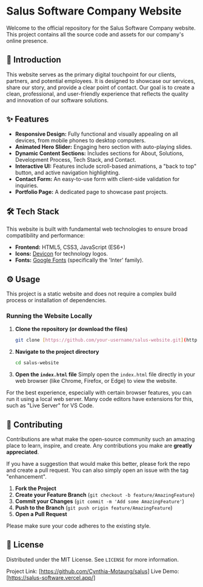 # Salus Software Company Website

Welcome to the official repository for the Salus Software Company website. This project contains all the source code and assets for our company's online presence.

## 🚀 Introduction

This website serves as the primary digital touchpoint for our clients, partners, and potential employees. It is designed to showcase our services, share our story, and provide a clear point of contact. Our goal is to create a clean, professional, and user-friendly experience that reflects the quality and innovation of our software solutions.

## ✨ Features

* **Responsive Design:** Fully functional and visually appealing on all devices, from mobile phones to desktop computers.
* **Animated Hero Slider:** Engaging hero section with auto-playing slides.
* **Dynamic Content Sections:** Includes sections for About, Solutions, Development Process, Tech Stack, and Contact.
* **Interactive UI:** Features include scroll-based animations, a "back to top" button, and active navigation highlighting.
* **Contact Form:** An easy-to-use form with client-side validation for inquiries.
* **Portfolio Page:** A dedicated page to showcase past projects.

## 🛠️ Tech Stack

This website is built with fundamental web technologies to ensure broad compatibility and performance:

* **Frontend:** HTML5, CSS3, JavaScript (ES6+)
* **Icons:** [Devicon](https://devicon.dev/) for technology logos.
* **Fonts:** [Google Fonts](https://fonts.google.com/) (specifically the 'Inter' family).

## ⚙️ Usage

This project is a static website and does not require a complex build process or installation of dependencies.

### Running the Website Locally

1.  **Clone the repository (or download the files)**
    ```sh
    git clone [https://github.com/your-username/salus-website.git](https://github.com/your-username/salus-website.git)
    ```
2.  **Navigate to the project directory**
    ```sh
    cd salus-website
    ```
3.  **Open the `index.html` file**
    Simply open the `index.html` file directly in your web browser (like Chrome, Firefox, or Edge) to view the website.

For the best experience, especially with certain browser features, you can run it using a local web server. Many code editors have extensions for this, such as "Live Server" for VS Code.

## 🤝 Contributing

Contributions are what make the open-source community such an amazing place to learn, inspire, and create. Any contributions you make are **greatly appreciated**.

If you have a suggestion that would make this better, please fork the repo and create a pull request. You can also simply open an issue with the tag "enhancement".

1.  **Fork the Project**
2.  **Create your Feature Branch** (`git checkout -b feature/AmazingFeature`)
3.  **Commit your Changes** (`git commit -m 'Add some AmazingFeature'`)
4.  **Push to the Branch** (`git push origin feature/AmazingFeature`)
5.  **Open a Pull Request**

Please make sure your code adheres to the existing style.

## 📄 License

Distributed under the MIT License. See `LICENSE` for more information.


Project Link: [https://github.com/Cynthia-Motaung/salus]
Live Demo: [https://salus-software.vercel.app/]
